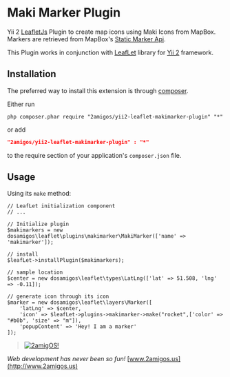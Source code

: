 Maki Marker Plugin
======================

Yii 2 [LeafletJs](http://leafletjs.com/) Plugin to create map icons using Maki Icons from MapBox. Markers are retrieved
from MapBox's [Static Marker Api](https://www.mapbox.com/developers/api/#Stand-alone.markers).

This Plugin works in conjunction with [LeafLet](https://github.com/2amigos/yii2-leaflet-extension)
library for [Yii 2](https://github.com/yiisoft/yii2) framework.

Installation
------------
The preferred way to install this extension is through [composer](http://getcomposer.org/download/).

Either run

```
php composer.phar require "2amigos/yii2-leaflet-makimarker-plugin" "*"
```
or add

```json
"2amigos/yii2-leaflet-makimarker-plugin" : "*"
```

to the require section of your application's `composer.json` file.

Usage
-----

Using its `make` method:

```
// LeafLet initialization component
// ...

// Initialize plugin
$makimarkers = new dosamigos\leaflet\plugins\makimarker\MakiMarker(['name' => 'makimarker']);

// install
$leafLet->installPlugin($makimarkers);

// sample location
$center = new dosamigos\leaflet\types\LatLng(['lat' => 51.508, 'lng' => -0.11]);

// generate icon through its icon
$marker = new dosamigos\leaflet\layers\Marker([
    'latLng' => $center,
	'icon' => $leafLet->plugins->makimarker->make("rocket",['color' => "#b0b", 'size' => "m"]),
    'popupContent' => 'Hey! I am a marker'
]);

```


> [![2amigOS!](http://www.gravatar.com/avatar/55363394d72945ff7ed312556ec041e0.png)](http://www.2amigos.us)

<i>Web development has never been so fun!</i>
[www.2amigos.us](http://www.2amigos.us)